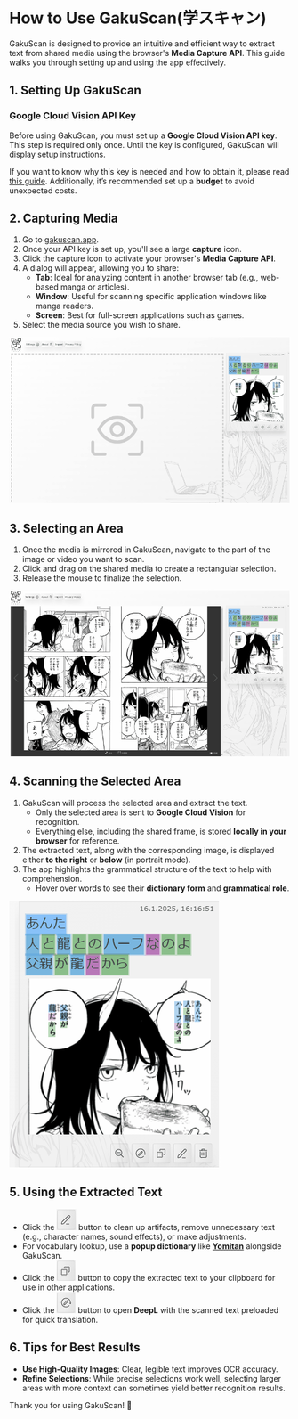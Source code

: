# How to Use GakuScan(学スキャン)

GakuScan is designed to provide an intuitive and efficient way to extract text from shared media using the browser's **Media Capture API**. This guide walks you through setting up and using the app effectively.

## **1. Setting Up GakuScan**

### **Google Cloud Vision API Key**
Before using GakuScan, you must set up a **Google Cloud Vision API key**. This step is required only once. Until the key is configured, GakuScan will display setup instructions.

If you want to know why this key is needed and how to obtain it, please read [this guide](google-vision.md). Additionally, it’s recommended set up a **budget** to avoid unexpected costs.

## **2. Capturing Media**

1. Go to [gakuscan.app](https://gakuscan.app).
2. Once your API key is set up, you'll see a large **capture** icon.
3. Click the capture icon to activate your browser's **Media Capture API**.
4. A dialog will appear, allowing you to share:
   - **Tab**: Ideal for analyzing content in another browser tab (e.g., web-based manga or articles).
   - **Window**: Useful for scanning specific application windows like manga readers.
   - **Screen**: Best for full-screen applications such as games.
5. Select the media source you wish to share.

![capturing media](./assets/share-media.gif)

## **3. Selecting an Area**

1. Once the media is mirrored in GakuScan, navigate to the part of the image or video you want to scan.
2. Click and drag on the shared media to create a rectangular selection.
3. Release the mouse to finalize the selection.

![selecting an area](./assets/select-area.gif)

## **4. Scanning the Selected Area**

1. GakuScan will process the selected area and extract the text.
   - Only the selected area is sent to **Google Cloud Vision** for recognition.
   - Everything else, including the shared frame, is stored **locally in your browser** for reference.
2. The extracted text, along with the corresponding image, is displayed either **to the right** or **below** (in portrait mode).
3. The app highlights the grammatical structure of the text to help with comprehension.
   - Hover over words to see their **dictionary form** and **grammatical role**. 

![highlighting grammar](./assets/grammar-highlight.gif)

## **5. Using the Extracted Text**

- Click the ![**edit**](./assets/edit-btn.png) button to clean up artifacts, remove unnecessary text (e.g., character names, sound effects), or make adjustments.
- For vocabulary lookup, use a **popup dictionary** like [**Yomitan**](https://yomitan.wiki/) alongside GakuScan.
- Click the ![**copy**](./assets/copy-btn.png) button to copy the extracted text to your clipboard for use in other applications.
- Click the ![**translate**](./assets/translate-btn.png) button to open **DeepL** with the scanned text preloaded for quick translation.

## **6. Tips for Best Results**

- **Use High-Quality Images**: Clear, legible text improves OCR accuracy.
- **Refine Selections**: While precise selections work well, selecting larger areas with more context can sometimes yield better recognition results.

Thank you for using GakuScan! 🚀